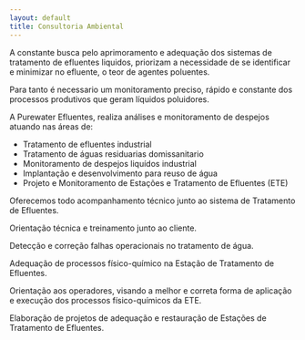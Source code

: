 ```yaml
---
layout: default
title: Consultoria Ambiental
---
```


A constante busca pelo aprimoramento e adequação dos sistemas de tratamento de efluentes liquidos, priorizam a necessidade de se identificar e minimizar no efluente, o teor de agentes poluentes.

Para tanto é necessario um monitoramento preciso, rápido e constante dos processos produtivos que geram líquidos poluidores.

A Purewater Efluentes, realiza análises e monitoramento de despejos atuando nas áreas de:

- Tratamento de efluentes industrial
- Tratamento de águas residuarias domissanitario 
- Monitoramento de despejos liquídos industrial
- Implantação e desenvolvimento para reuso de água
- Projeto e Monitoramento de Estações e Tratamento de Efluentes (ETE)


Oferecemos todo acompanhamento técnico junto ao sistema de Tratamento de Efluentes.

Orientação técnica e treinamento junto ao cliente.

Detecção e correção falhas operacionais no tratamento de água.

Adequação de processos físico-químico na Estação de Tratamento de Efluentes.

Orientação aos operadores, visando a melhor e correta forma de aplicação e execução dos processos físico-químicos da ETE.

Elaboração de projetos de adequação e restauração de Estações de Tratamento de Efluentes.
